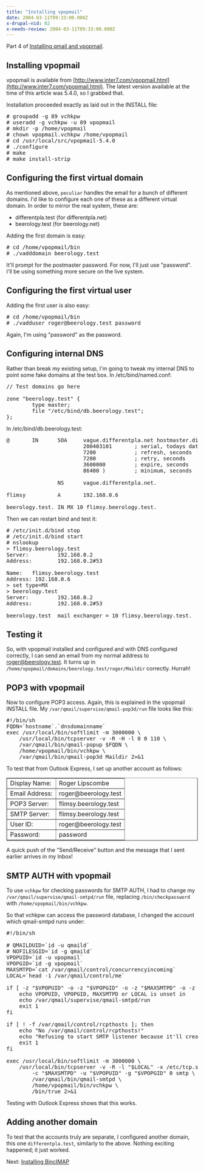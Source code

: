 ```yaml
---
title: "Installing vpopmail"
date: 2004-03-11T09:33:00.000Z
x-drupal-nid: 82
x-needs-review: 2004-03-11T09:33:00.000Z
---
```

Part 4 of [Installing qmail and vpopmail](http://www.differentpla.net/node/view/165).

## Installing vpopmail

vpopmail is available from [http://www.inter7.com/vpopmail.html](http://www.inter7.com/vpopmail.html). The latest version available at the time of this article was 5.4.0, so I grabbed that.

Installation proceeded exactly as laid out in the INSTALL file:

<pre># groupadd -g 89 vchkpw
# useradd -g vchkpw -u 89 vpopmail
# mkdir -p /home/vpopmail
# chown vpopmail.vchkpw /home/vpopmail
# cd /usr/local/src/vpopmail-5.4.0
# ./configure
# make
# make install-strip</pre>

## Configuring the first virtual domain

As mentioned above, `peculiar` handles the email for a bunch of different domains. I'd like to configure each one of these as a different virtual domain. In order to mirror the real system, these are:

*   differentpla.test (for differentpla.net)
*   beerology.test (for beerology.net)

Adding the first domain is easy:

<pre># cd /home/vpopmail/bin
# ./vadddomain beerology.test</pre>

It'll prompt for the postmaster password. For now, I'll just use "password". I'll be using something more secure on the live system.
## Configuring the first virtual user

Adding the first user is also easy:

<pre># cd /home/vpopmail/bin
# ./vadduser roger@beerology.test password</pre>

Again, I'm using "password" as the password.
## Configuring internal DNS

Rather than break my existing setup, I'm going to tweak my internal DNS to point some fake domains at the test box. In /etc/bind/named.conf:

<pre>// Test domains go here

zone "beerology.test" {
        type master;
        file "/etc/bind/db.beerology.test";
};
</pre>

In /etc/bind/db.beerology.test:

<pre>@       IN      SOA     vague.differentpla.net hostmaster.differentpla.net. (
                        200403101       ; serial, todays date+todays serial
                        7200            ; refresh, seconds
                        7200            ; retry, seconds
                        3600000         ; expire, seconds
                        86400 )         ; minimum, seconds

                NS      vague.differentpla.net.

flimsy          A       192.168.0.6

beerology.test. IN MX 10 flimsy.beerology.test.</pre>

Then we can restart bind and test it:

<pre># /etc/init.d/bind stop
# /etc/init.d/bind start
# nslookup
> flimsy.beerology.test
Server:         192.168.0.2
Address:        192.168.0.2#53

Name:   flimsy.beerology.test
Address: 192.168.0.6
> set type=MX
> beerology.test
Server:         192.168.0.2
Address:        192.168.0.2#53

beerology.test  mail exchanger = 10 flimsy.beerology.test.</pre>

## Testing it

So, with vpopmail installed and configured and with DNS configured correctly, I can send an email from my normal address to roger@beerology.test. It turns up in `/home/vpopmail/domains/beerology.test/roger/Maildir` correctly. Hurrah!

## POP3 with vpopmail

Now to configure POP3 access. Again, this is explained in the vpopmail INSTALL file. My `/var/qmail/supervise/qmail-pop3d/run` file looks like this:

<pre>#!/bin/sh
FQDN=`hostname`.`dnsdomainname`
exec /usr/local/bin/softlimit -m 3000000 \
    /usr/local/bin/tcpserver -v -R -H -l 0 0 110 \
    /var/qmail/bin/qmail-popup $FQDN \
    /home/vpopmail/bin/vchkpw \
    /var/qmail/bin/qmail-pop3d Maildir 2>&1</pre>

To test that from Outlook Express, I set up another account as follows:

<table border="1">
<tbody>
<tr>
<td>Display Name:</td>

<td>Roger Lipscombe</td>

</tr>

<tr>
<td>Email Address:</td>

<td>roger@beerology.test</td>

</tr>

<tr>
<td>POP3 Server:</td>

<td>flimsy.beerology.test</td>

</tr>

<tr>
<td>SMTP Server:</td>

<td>flimsy.beerology.test</td>

</tr>

<tr>
<td>User ID:</td>

<td>roger@beerology.test</td>

</tr>

<tr>
<td>Password:</td>

<td>password</td>

</tr>

</tbody>

</table>

A quick push of the "Send/Receive" button and the message that I sent earlier arrives in my Inbox!

## SMTP AUTH with vpopmail

To use `vchkpw` for checking passwords for SMTP AUTH, I had to change my `/var/qmail/supervise/qmail-smtpd/run` file, replacing `/bin/checkpassword` with `/home/vpopmail/bin/vchkpw`.

So that vchkpw can access the password database, I changed the account which qmail-smtpd runs under:

<pre>#!/bin/sh

# QMAILDUID=`id -u qmaild`
# NOFILESGID=`id -g qmaild`
VPOPUID=`id -u vpopmail`
VPOPGID=`id -g vpopmail`
MAXSMTPD=`cat /var/qmail/control/concurrencyincoming`
LOCAL=`head -1 /var/qmail/control/me`

if [ -z "$VPOPUID" -o -z "$VPOPGID" -o -z "$MAXSMTPD" -o -z "$LOCAL" ]; then
    echo VPOPUID, VPOPGID, MAXSMTPD or LOCAL is unset in
    echo /var/qmail/supervise/qmail-smtpd/run
    exit 1
fi

if [ ! -f /var/qmail/control/rcpthosts ]; then
    echo "No /var/qmail/control/rcpthosts!"
    echo "Refusing to start SMTP listener because it'll create an open relay"
    exit 1
fi

exec /usr/local/bin/softlimit -m 3000000 \
    /usr/local/bin/tcpserver -v -R -l "$LOCAL" -x /etc/tcp.smtp.cdb \
        -c "$MAXSMTPD" -u "$VPOPUID" -g "$VPOPGID" 0 smtp \
        /var/qmail/bin/qmail-smtpd \
        /home/vpopmail/bin/vchkpw \
        /bin/true 2>&1</pre>

Testing with Outlook Express shows that this works.

## Adding another domain

To test that the accounts truly are separate, I configured another domain, this one `differentpla.test`, similarly to the above. Nothing exciting happened; it just worked.

Next: [Installing BincIMAP](http://www.differentpla.net/node/view/171)